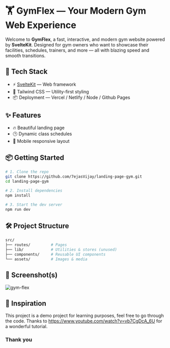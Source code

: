# 🏋️ GymFlex — Your Modern Gym Web Experience

Welcome to **GymFlex**, a fast, interactive, and modern gym website powered by **SvelteKit**. Designed for gym owners who want to showcase their facilities, schedules, trainers, and more — all with blazing speed and smooth transitions.

## 🚀 Tech Stack

- ⚡ [SvelteKit](https://kit.svelte.dev/) — Web framework
- 🎨 Tailwind CSS — Utility-first styling
- 📦 Deployment — Vercel / Netlify / Node / Github Pages

## ✨ Features

- 🔥 Beautiful landing page
- 🕒 Dynamic class schedules
- 📱 Mobile responsive layout

## 📦 Getting Started

```bash
# 1. Clone the repo
git clone https://github.com/7ejasVijay/landing-page-gym.git
cd landing-page-gym

# 2. Install dependencies
npm install

# 3. Start the dev server
npm run dev
```

## 🛠 Project Structure

```bash
src/
├── routes/         # Pages
├── lib/            # Utilities & stores (unused)
├── components/     # Reusable UI components
└── assets/         # Images & media
```
## 📸 Screenshot(s)

![gym-flex](https://github.com/user-attachments/assets/63758d14-c09d-4cf9-b0be-a10d94d45048)


## 🧠 Inspiration

This project is a demo project for learning purposes, feel free to go through the code. Thanks to https://www.youtube.com/watch?v=vb7CgDcA_6U for a wonderful tutorial.

### Thank you


